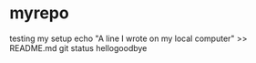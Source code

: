 # myrepo
testing my setup
echo "A line I wrote on my local computer" >> README.md
git status
hellogoodbye
